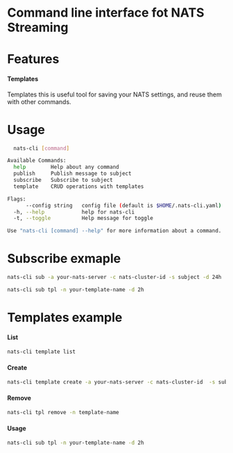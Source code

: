 # Command line interface fot NATS Streaming
# Features
#### Templates
Templates this is useful tool for saving your NATS settings, and reuse them with other commands.

# Usage
```bash
  nats-cli [command]

Available Commands:
  help        Help about any command
  publish     Publish message to subject
  subscribe   Subscribe to subject
  template    CRUD operations with templates

Flags:
      --config string   config file (default is $HOME/.nats-cli.yaml)
  -h, --help            help for nats-cli
  -t, --toggle          Help message for toggle

Use "nats-cli [command] --help" for more information about a command.
```

# Subscribe exmaple
```bash
nats-cli sub -a your-nats-server -c nats-cluster-id -s subject -d 24h
```
```bash
nats-cli sub tpl -n your-template-name -d 2h
```

# Templates example
#### List
```bash
nats-cli template list
```
#### Create
```bash
nats-cli template create -a your-nats-server -c nats-cluster-id  -s subject -n template-name
```
#### Remove
```bash
nats-cli tpl remove -n template-name
```
#### Usage
```bash
nats-cli sub tpl -n your-template-name -d 2h
```
